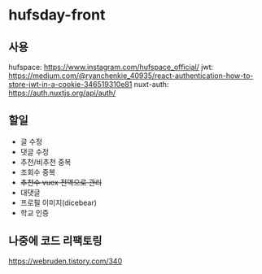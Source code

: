 # hufsday-front

## 사용

hufspace: https://www.instagram.com/hufspace_official/
jwt: https://medium.com/@ryanchenkie_40935/react-authentication-how-to-store-jwt-in-a-cookie-346519310e81
nuxt-auth: https://auth.nuxtjs.org/api/auth/

## 할일

- 글 수정
- 댓글 수정 
- 추천/비추천 중복 
- 조회수 중복
- ~~추천수 vuex 전역으로 관리~~
- 대댓글 
- 프로필 이미지(dicebear)
- 학교 인증

## 나중에 코드 리팩토링

https://webruden.tistory.com/340